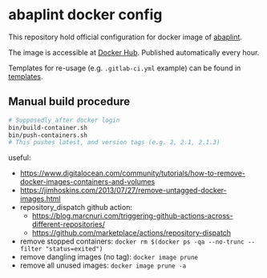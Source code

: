 # abaplint docker config

This repository hold official configuration for docker image of [abaplint](https://github.com/abaplint/abaplint).

The image is accessible at [Docker Hub](https://cloud.docker.com/u/abaplint/repository/docker/abaplint/abaplint). Published automatically every hour.

Templates for re-usage (e.g. `.gitlab-ci.yml` example) can be found in [templates](./templates).

## Manual build procedure

```sh
# Supposedly after docker login
bin/build-container.sh
bin/push-containers.sh
# This pushes latest, and version tags (e.g. 2, 2.1, 2.1.3)
```

useful:
- https://www.digitalocean.com/community/tutorials/how-to-remove-docker-images-containers-and-volumes
- https://jimhoskins.com/2013/07/27/remove-untagged-docker-images.html
- repository_dispatch github action: 
  - https://blog.marcnuri.com/triggering-github-actions-across-different-repositories/
  - https://github.com/marketplace/actions/repository-dispatch
- remove stopped containers: `docker rm $(docker ps -qa --no-trunc --filter "status=exited")`
- remove dangling images (no tag): `docker image prune`
- remove all unused images: `docker image prune -a`

